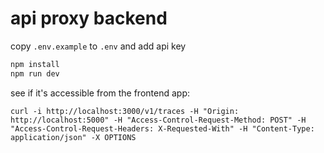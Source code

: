 # api proxy backend

copy `.env.example` to `.env` and add api key

```bash
npm install
npm run dev
```

see if it's accessible from the frontend app:

`curl -i http://localhost:3000/v1/traces -H "Origin: http://localhost:5000" -H "Access-Control-Request-Method: POST" -H "Access-Control-Request-Headers: X-Requested-With" -H "Content-Type: application/json" -X OPTIONS`
